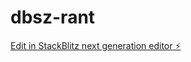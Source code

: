 # dbsz-rant

[Edit in StackBlitz next generation editor ⚡️](https://stackblitz.com/~/github.com/Limitlessed/dbsz-rant)